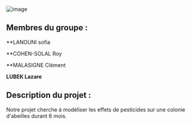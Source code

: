 
![image](https://www.espritsante.com/images/0248103001340357281.jpg)


## Membres du groupe : 

**LANOUNI sofia    

**COHEN-SOLAL Roy 

**MALASIGNE Clément

**LUBEK Lazare** 


## Description du projet : 

Notre projet cherche à modéliser les effets de pesticides sur une colonie d'abeilles durant 6 mois. 

## 



